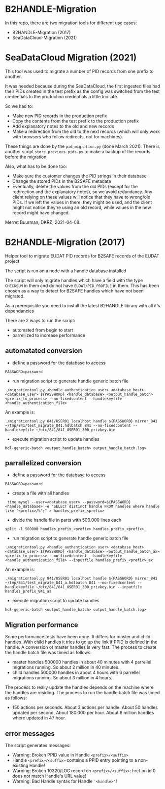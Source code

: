 # B2HANDLE-Migration

In this repo, there are two migration tools for different use cases:

* B2HANDLE-Migration (2017)
* SeaDataCloud-Migration (2021)


# SeaDataCloud Migration (2021)

This tool was used to migrate a number of PID records from one prefix to another.

It was needed because during the SeaDataCloud, the first ingested files had their PIDs created in the test prefix as the config was switched from the test credentials to the production credentials a little too late.

So we had to:

* Make new PID records in the production prefix
* Copy the contents from the test prefix to the production prefix
* Add explanatory notes to the old and new records 
* Make a redirection from the old to the next records (which will only work with browsers who follow redirects, not for machines).

These things are done by the `pid_migration.py` (done March 2021). There is another script `store_previous_pids.py` to make a backup of the records before the migration.

Also, what has to be done too:

* Make sure the customer changes the PID strings in their database
* Change the stored PIDs in the B2SAFE metadata
* Eventually, delete the values from the old PIDs (except for the redirection and the explanatory notes), so we avoid redundancy. Any client relying on these values will notice that they have to wrong/old PIDs. If we left the values in there, they might be used, and the client might not notice they're using an old record, while values in the new record might have changed.

Merret Buurman, DKRZ, 2021-04-08.



# B2HANDLE-Migration (2017)

Helper tool to migrate EUDAT PID records for B2SAFE records of the EUDAT project

The script is run on a node with a handle database installed

The script will only migrate handles which have a field with the type `CHECKSUM` in them and do not have `EUDAT/PID_PROFILE` in them. This has been chosen as a way to detect for B2SAFE handles which have not been migrated.

As a prerequistite you need to install the latest B2HANDLE library with all it's dependancies

There are 2 ways to run the script:
* automated from begin to start
* parrellized to increase performance

## automatated conversion

* define a password for the database to access
```
PASSWORD=password
```
* run migration script to generate handle generic batch file
```
./migrationtool.py <handle_authentication_user> <database_host> <database_user> ${PASSWORD} <handle_database> <output_handle_batch> <prefix_to_process> --no-fixedcontent --handlekeyfile <handle_authentication_file>
```
An example is:
```
./migrationtool.py 841/USER01 localhost handle ${PASSWORD} mirror_841 ~/tmp/841/test_migrate_841.hdlbatch 841 --no-fixedcontent --handlekeyfile ~/etc/841/841_USER01_300_privkey.bin
```
* execute migration script to update handles
```
hdl-generic-batch <output_handle_batch> output_handle_batch.log>
```

## parrallelized conversion

* define a password for the database to access
```
PASSWORD=password
```
* create a file with all handles
```
 time mysql --user=<database_user> --password=${PASSWORD} <handle_database> -e "SELECT distinct handle FROM handles where handle like '<prefix>/%';" > handles_prefix_<prefix>
```
* divide the handle file in parts with 500.000 lines each
```
split -l 500000 handles_prefix_<prefix> handles_prefix_<prefix>_
```
* run migration script to generate handle generic batch file
```
./migrationtool.py <handle_authentication_user> <database_host> <database_user> ${PASSWORD} <handle_database> <output_handle_batch_ax> <prefix_to_process> --no-fixedcontent --handlekeyfile <handle_authentication_file> --inputfile handles_prefix_<prefix>_ax
```
An example is:
```
./migrationtool.py 841/USER01 localhost handle ${PASSWORD} mirror_841 ~/tmp/841/test_migrate_841_a.hdlbatch 841 --no-fixedcontent --handlekeyfile ~/etc/841/841_USER01_300_privkey.bin --inputfile handles_prefix_841_aa
```
* execute migration script to update handles
```
hdl-generic-batch <output_handle_batch> output_handle_batch.log>
```

## Migration performance

Some performance tests have been done. It differs for master and child handles. With child handles it tries to go up the link if PPID is defined in the handle. A conversion of master handles is very fast. The process to create the handle batch file was timed as follows:
* master handles
500000 handles in about 40 minutes with 4 parrellel migrations running. So about 2 million in 40 minutes.
* child handles
500000 handles in about 4 hours with 6 parrellel migrations running. So about 3 million in 4 hours.

The process to really update the handles depends on the machine where the handles are residing. The process to run the handle batch file was timed as follows:
* 150 actions per seconds. About 3 actions per handle. About 50 handles updated per second. About 180.000 per hour. About 8 million handles where updated in 47 hour.


## error messages
The script generates messages:
* Warning: Broken PPID value in Handle `<prefix>/<suffix>`
* Handle `<prefix>/<suffix>` contains a PPID entry pointing to a non-existing Handle!
* Warning: Broken 10320/LOC record on `<prefix>/<suffix>`: href on id 0 does not match Handle's URL value!
* Warning: Bad Handle syntax for Handle `'<handle>'`!




